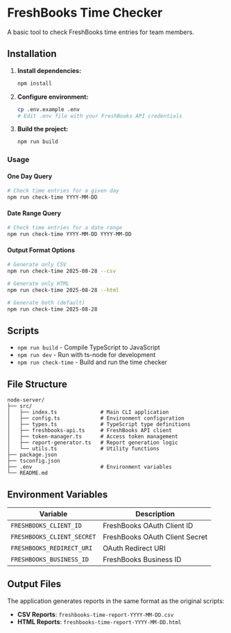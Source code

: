 # FreshBooks Time Checker

A basic tool to check FreshBooks time entries for team members.

## Installation

1. **Install dependencies:**
   ```bash
   npm install
   ```

2. **Configure environment:**
   ```bash
   cp .env.example .env
   # Edit .env file with your FreshBooks API credentials
   ```

3. **Build the project:**
   ```bash
   npm run build
   ```

### Usage

#### One Day Query
```bash
# Check time entries for a given day
npm run check-time YYYY-MM-DD
```

#### Date Range Query
```bash
# Check time entries for a date range
npm run check-time YYYY-MM-DD YYYY-MM-DD
```

#### Output Format Options
```bash
# Generate only CSV
npm run check-time 2025-08-28 --csv

# Generate only HTML
npm run check-time 2025-08-28 --html

# Generate both (default)
npm run check-time 2025-08-28
```

## Scripts

- `npm run build` - Compile TypeScript to JavaScript
- `npm run dev` - Run with ts-node for development
- `npm run check-time` - Build and run the time checker

## File Structure

```
node-server/
├── src/
│   ├── index.ts              # Main CLI application
│   ├── config.ts             # Environment configuration
│   ├── types.ts              # TypeScript type definitions
│   ├── freshbooks-api.ts     # FreshBooks API client
│   ├── token-manager.ts      # Access token management
│   ├── report-generator.ts   # Report generation logic
│   └── utils.ts              # Utility functions                     
├── package.json
├── tsconfig.json
├── .env                      # Environment variables
└── README.md
```

## Environment Variables

| Variable | Description |
|----------|-------------|
| `FRESHBOOKS_CLIENT_ID` | FreshBooks OAuth Client ID
| `FRESHBOOKS_CLIENT_SECRET` | FreshBooks OAuth Client Secret
| `FRESHBOOKS_REDIRECT_URI` | OAuth Redirect URI
| `FRESHBOOKS_BUSINESS_ID` | FreshBooks Business ID

## Output Files

The application generates reports in the same format as the original scripts:

- **CSV Reports**: `freshbooks-time-report-YYYY-MM-DD.csv`
- **HTML Reports**: `freshbooks-time-report-YYYY-MM-DD.html`
